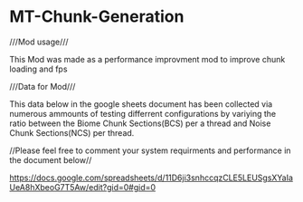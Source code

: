 # MT-Chunk-Generation

///Mod usage///

This Mod was made as a performance improvment mod to improve chunk loading and fps

///Data for Mod///

This data below in the google sheets document has been collected via numerous ammounts of testing differrent configurations by variying the ratio between the Biome Chunk Sections(BCS) per a thread and Noise Chunk Sections(NCS) per thread.

//Please feel free to comment your system requirments and performance in the document below//

https://docs.google.com/spreadsheets/d/11D6ji3snhccqzCLE5LEUSgsXYaIaUeA8hXbeoG7T5Aw/edit?gid=0#gid=0


